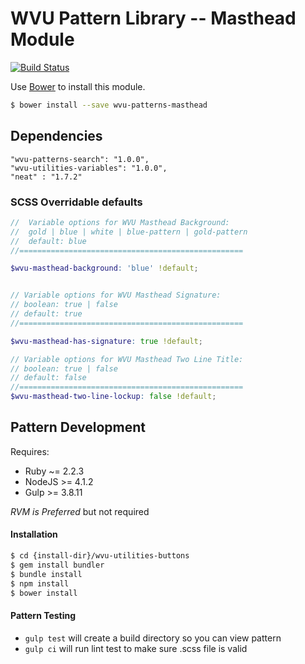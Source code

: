 # WVU Pattern Library -- Masthead Module

[![Build Status](https://travis-ci.org/wvu-patterns/wvu-patterns-masthead.svg?branch=master)](https://travis-ci.org/wvu-patterns/wvu-patterns-masthead)

Use [Bower](http://bower.io/) to install this module.

```bash
$ bower install --save wvu-patterns-masthead
```

## Dependencies

```
"wvu-patterns-search": "1.0.0",
"wvu-utilities-variables": "1.0.0",
"neat" : "1.7.2"
```

### SCSS Overridable defaults

```scss
//  Variable options for WVU Masthead Background:
//  gold | blue | white | blue-pattern | gold-pattern
//  default: blue
//==================================================

$wvu-masthead-background: 'blue' !default;


// Variable options for WVU Masthead Signature:
// boolean: true | false
// default: true
//==================================================

$wvu-masthead-has-signature: true !default;

// Variable options for WVU Masthead Two Line Title:
// boolean: true | false
// default: false
//==================================================
$wvu-masthead-two-line-lockup: false !default;
```

## Pattern Development

Requires:

* Ruby ~= 2.2.3
* NodeJS >= 4.1.2
* Gulp >= 3.8.11

*RVM is Preferred* but not required

#### Installation

```bash
$ cd {install-dir}/wvu-utilities-buttons
$ gem install bundler
$ bundle install
$ npm install
$ bower install
```

#### Pattern Testing

* `gulp test` will create a build directory so you can view pattern
* `gulp ci` will run lint test to make sure .scss file is valid
